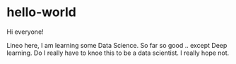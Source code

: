 # hello-world

Hi everyone!

Lineo here, I am learning some Data Science. So far so good .. except Deep learning. Do I really have to knoe this to be a data scientist. I really hope not.
